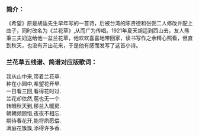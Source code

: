 

### 简介：

《希望》原是胡适先生早年写的一首诗，后被台湾的陈贤德和张弼二人修改并配上曲子，同时改名为《兰花草》,从而广为传唱。1921年夏天胡适到西山去，友人熊秉三夫妇送给他一盆兰花草，他欢欢喜喜地带回家，读书写作之余精心照看，但直到秋天，也没有开出花来，于是他有感而发写了这首小诗。

### 兰花草五线谱、简谱对应版歌词：

我从山中来,带着兰花草.  
种在小园中,希望花开早.  
一日看三回,看得花时过.  
兰花却依然,苞也无一个.  
转眼秋天到,移兰入暖房.  
朝朝频顾惜,夜夜不相忘.  
期待春花开,能将夙愿偿.  
满庭花簇簇,添得许多香.

